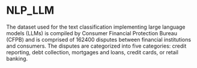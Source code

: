 # NLP_LLM
The dataset used for the text classification implementing large language models (LLMs) is compiled by Consumer Financial Protection Bureau (CFPB) and is comprised of 162400 disputes between financial institutions and consumers. The disputes are categorized into five categories: credit reporting, debt collection, mortgages and loans, credit cards, or retail banking.
